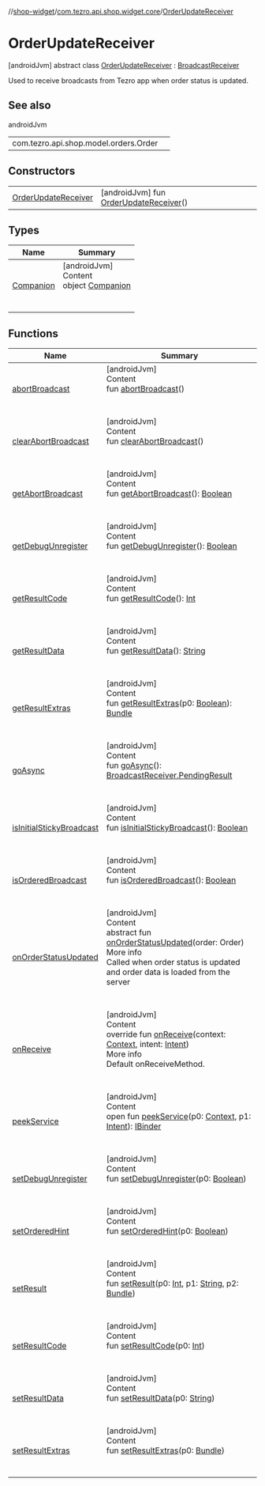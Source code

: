 //[shop-widget](../../../index.md)/[com.tezro.api.shop.widget.core](../index.md)/[OrderUpdateReceiver](index.md)



# OrderUpdateReceiver  
 [androidJvm] abstract class [OrderUpdateReceiver](index.md) : [BroadcastReceiver](https://developer.android.com/reference/kotlin/android/content/BroadcastReceiver.html)

Used to receive broadcasts from Tezro app when order status is updated.

   


## See also  
  
androidJvm  
  
| | |
|---|---|
| <a name="com.tezro.api.shop.widget.core/OrderUpdateReceiver///PointingToDeclaration/"></a>com.tezro.api.shop.model.orders.Order| <a name="com.tezro.api.shop.widget.core/OrderUpdateReceiver///PointingToDeclaration/"></a>|
  


## Constructors  
  
| | |
|---|---|
| <a name="com.tezro.api.shop.widget.core/OrderUpdateReceiver/OrderUpdateReceiver/#/PointingToDeclaration/"></a>[OrderUpdateReceiver](-order-update-receiver.md)| <a name="com.tezro.api.shop.widget.core/OrderUpdateReceiver/OrderUpdateReceiver/#/PointingToDeclaration/"></a> [androidJvm] fun [OrderUpdateReceiver](-order-update-receiver.md)()   <br>|


## Types  
  
|  Name |  Summary | 
|---|---|
| <a name="com.tezro.api.shop.widget.core/OrderUpdateReceiver.Companion///PointingToDeclaration/"></a>[Companion](-companion/index.md)| <a name="com.tezro.api.shop.widget.core/OrderUpdateReceiver.Companion///PointingToDeclaration/"></a>[androidJvm]  <br>Content  <br>object [Companion](-companion/index.md)  <br><br><br>|


## Functions  
  
|  Name |  Summary | 
|---|---|
| <a name="android.content/BroadcastReceiver/abortBroadcast/#/PointingToDeclaration/"></a>[abortBroadcast](index.md#-1578158536%2FFunctions%2F1059919394)| <a name="android.content/BroadcastReceiver/abortBroadcast/#/PointingToDeclaration/"></a>[androidJvm]  <br>Content  <br>fun [abortBroadcast](index.md#-1578158536%2FFunctions%2F1059919394)()  <br><br><br>|
| <a name="android.content/BroadcastReceiver/clearAbortBroadcast/#/PointingToDeclaration/"></a>[clearAbortBroadcast](index.md#-547655405%2FFunctions%2F1059919394)| <a name="android.content/BroadcastReceiver/clearAbortBroadcast/#/PointingToDeclaration/"></a>[androidJvm]  <br>Content  <br>fun [clearAbortBroadcast](index.md#-547655405%2FFunctions%2F1059919394)()  <br><br><br>|
| <a name="android.content/BroadcastReceiver/getAbortBroadcast/#/PointingToDeclaration/"></a>[getAbortBroadcast](index.md#1852574954%2FFunctions%2F1059919394)| <a name="android.content/BroadcastReceiver/getAbortBroadcast/#/PointingToDeclaration/"></a>[androidJvm]  <br>Content  <br>fun [getAbortBroadcast](index.md#1852574954%2FFunctions%2F1059919394)(): [Boolean](https://kotlinlang.org/api/latest/jvm/stdlib/kotlin/-boolean/index.html)  <br><br><br>|
| <a name="android.content/BroadcastReceiver/getDebugUnregister/#/PointingToDeclaration/"></a>[getDebugUnregister](index.md#-2066178064%2FFunctions%2F1059919394)| <a name="android.content/BroadcastReceiver/getDebugUnregister/#/PointingToDeclaration/"></a>[androidJvm]  <br>Content  <br>fun [getDebugUnregister](index.md#-2066178064%2FFunctions%2F1059919394)(): [Boolean](https://kotlinlang.org/api/latest/jvm/stdlib/kotlin/-boolean/index.html)  <br><br><br>|
| <a name="android.content/BroadcastReceiver/getResultCode/#/PointingToDeclaration/"></a>[getResultCode](index.md#-1855658543%2FFunctions%2F1059919394)| <a name="android.content/BroadcastReceiver/getResultCode/#/PointingToDeclaration/"></a>[androidJvm]  <br>Content  <br>fun [getResultCode](index.md#-1855658543%2FFunctions%2F1059919394)(): [Int](https://kotlinlang.org/api/latest/jvm/stdlib/kotlin/-int/index.html)  <br><br><br>|
| <a name="android.content/BroadcastReceiver/getResultData/#/PointingToDeclaration/"></a>[getResultData](index.md#485630644%2FFunctions%2F1059919394)| <a name="android.content/BroadcastReceiver/getResultData/#/PointingToDeclaration/"></a>[androidJvm]  <br>Content  <br>fun [getResultData](index.md#485630644%2FFunctions%2F1059919394)(): [String](https://kotlinlang.org/api/latest/jvm/stdlib/kotlin/-string/index.html)  <br><br><br>|
| <a name="android.content/BroadcastReceiver/getResultExtras/#kotlin.Boolean/PointingToDeclaration/"></a>[getResultExtras](index.md#1243983328%2FFunctions%2F1059919394)| <a name="android.content/BroadcastReceiver/getResultExtras/#kotlin.Boolean/PointingToDeclaration/"></a>[androidJvm]  <br>Content  <br>fun [getResultExtras](index.md#1243983328%2FFunctions%2F1059919394)(p0: [Boolean](https://kotlinlang.org/api/latest/jvm/stdlib/kotlin/-boolean/index.html)): [Bundle](https://developer.android.com/reference/kotlin/android/os/Bundle.html)  <br><br><br>|
| <a name="android.content/BroadcastReceiver/goAsync/#/PointingToDeclaration/"></a>[goAsync](index.md#478464125%2FFunctions%2F1059919394)| <a name="android.content/BroadcastReceiver/goAsync/#/PointingToDeclaration/"></a>[androidJvm]  <br>Content  <br>fun [goAsync](index.md#478464125%2FFunctions%2F1059919394)(): [BroadcastReceiver.PendingResult](https://developer.android.com/reference/kotlin/android/content/BroadcastReceiver.PendingResult.html)  <br><br><br>|
| <a name="android.content/BroadcastReceiver/isInitialStickyBroadcast/#/PointingToDeclaration/"></a>[isInitialStickyBroadcast](index.md#-448034677%2FFunctions%2F1059919394)| <a name="android.content/BroadcastReceiver/isInitialStickyBroadcast/#/PointingToDeclaration/"></a>[androidJvm]  <br>Content  <br>fun [isInitialStickyBroadcast](index.md#-448034677%2FFunctions%2F1059919394)(): [Boolean](https://kotlinlang.org/api/latest/jvm/stdlib/kotlin/-boolean/index.html)  <br><br><br>|
| <a name="android.content/BroadcastReceiver/isOrderedBroadcast/#/PointingToDeclaration/"></a>[isOrderedBroadcast](index.md#1250697259%2FFunctions%2F1059919394)| <a name="android.content/BroadcastReceiver/isOrderedBroadcast/#/PointingToDeclaration/"></a>[androidJvm]  <br>Content  <br>fun [isOrderedBroadcast](index.md#1250697259%2FFunctions%2F1059919394)(): [Boolean](https://kotlinlang.org/api/latest/jvm/stdlib/kotlin/-boolean/index.html)  <br><br><br>|
| <a name="com.tezro.api.shop.widget.core/OrderUpdateReceiver/onOrderStatusUpdated/#com.tezro.api.shop.model.orders.Order/PointingToDeclaration/"></a>[onOrderStatusUpdated](on-order-status-updated.md)| <a name="com.tezro.api.shop.widget.core/OrderUpdateReceiver/onOrderStatusUpdated/#com.tezro.api.shop.model.orders.Order/PointingToDeclaration/"></a>[androidJvm]  <br>Content  <br>abstract fun [onOrderStatusUpdated](on-order-status-updated.md)(order: Order)  <br>More info  <br>Called when order status is updated and order data is loaded from the server  <br><br><br>|
| <a name="com.tezro.api.shop.widget.core/OrderUpdateReceiver/onReceive/#android.content.Context#android.content.Intent/PointingToDeclaration/"></a>[onReceive](on-receive.md)| <a name="com.tezro.api.shop.widget.core/OrderUpdateReceiver/onReceive/#android.content.Context#android.content.Intent/PointingToDeclaration/"></a>[androidJvm]  <br>Content  <br>override fun [onReceive](on-receive.md)(context: [Context](https://developer.android.com/reference/kotlin/android/content/Context.html), intent: [Intent](https://developer.android.com/reference/kotlin/android/content/Intent.html))  <br>More info  <br>Default onReceiveMethod.  <br><br><br>|
| <a name="android.content/BroadcastReceiver/peekService/#android.content.Context#android.content.Intent/PointingToDeclaration/"></a>[peekService](index.md#-1162131393%2FFunctions%2F1059919394)| <a name="android.content/BroadcastReceiver/peekService/#android.content.Context#android.content.Intent/PointingToDeclaration/"></a>[androidJvm]  <br>Content  <br>open fun [peekService](index.md#-1162131393%2FFunctions%2F1059919394)(p0: [Context](https://developer.android.com/reference/kotlin/android/content/Context.html), p1: [Intent](https://developer.android.com/reference/kotlin/android/content/Intent.html)): [IBinder](https://developer.android.com/reference/kotlin/android/os/IBinder.html)  <br><br><br>|
| <a name="android.content/BroadcastReceiver/setDebugUnregister/#kotlin.Boolean/PointingToDeclaration/"></a>[setDebugUnregister](index.md#375803713%2FFunctions%2F1059919394)| <a name="android.content/BroadcastReceiver/setDebugUnregister/#kotlin.Boolean/PointingToDeclaration/"></a>[androidJvm]  <br>Content  <br>fun [setDebugUnregister](index.md#375803713%2FFunctions%2F1059919394)(p0: [Boolean](https://kotlinlang.org/api/latest/jvm/stdlib/kotlin/-boolean/index.html))  <br><br><br>|
| <a name="android.content/BroadcastReceiver/setOrderedHint/#kotlin.Boolean/PointingToDeclaration/"></a>[setOrderedHint](index.md#48379132%2FFunctions%2F1059919394)| <a name="android.content/BroadcastReceiver/setOrderedHint/#kotlin.Boolean/PointingToDeclaration/"></a>[androidJvm]  <br>Content  <br>fun [setOrderedHint](index.md#48379132%2FFunctions%2F1059919394)(p0: [Boolean](https://kotlinlang.org/api/latest/jvm/stdlib/kotlin/-boolean/index.html))  <br><br><br>|
| <a name="android.content/BroadcastReceiver/setResult/#kotlin.Int#kotlin.String#android.os.Bundle/PointingToDeclaration/"></a>[setResult](index.md#455010187%2FFunctions%2F1059919394)| <a name="android.content/BroadcastReceiver/setResult/#kotlin.Int#kotlin.String#android.os.Bundle/PointingToDeclaration/"></a>[androidJvm]  <br>Content  <br>fun [setResult](index.md#455010187%2FFunctions%2F1059919394)(p0: [Int](https://kotlinlang.org/api/latest/jvm/stdlib/kotlin/-int/index.html), p1: [String](https://kotlinlang.org/api/latest/jvm/stdlib/kotlin/-string/index.html), p2: [Bundle](https://developer.android.com/reference/kotlin/android/os/Bundle.html))  <br><br><br>|
| <a name="android.content/BroadcastReceiver/setResultCode/#kotlin.Int/PointingToDeclaration/"></a>[setResultCode](index.md#-1146739549%2FFunctions%2F1059919394)| <a name="android.content/BroadcastReceiver/setResultCode/#kotlin.Int/PointingToDeclaration/"></a>[androidJvm]  <br>Content  <br>fun [setResultCode](index.md#-1146739549%2FFunctions%2F1059919394)(p0: [Int](https://kotlinlang.org/api/latest/jvm/stdlib/kotlin/-int/index.html))  <br><br><br>|
| <a name="android.content/BroadcastReceiver/setResultData/#kotlin.String/PointingToDeclaration/"></a>[setResultData](index.md#44586972%2FFunctions%2F1059919394)| <a name="android.content/BroadcastReceiver/setResultData/#kotlin.String/PointingToDeclaration/"></a>[androidJvm]  <br>Content  <br>fun [setResultData](index.md#44586972%2FFunctions%2F1059919394)(p0: [String](https://kotlinlang.org/api/latest/jvm/stdlib/kotlin/-string/index.html))  <br><br><br>|
| <a name="android.content/BroadcastReceiver/setResultExtras/#android.os.Bundle/PointingToDeclaration/"></a>[setResultExtras](index.md#1065610694%2FFunctions%2F1059919394)| <a name="android.content/BroadcastReceiver/setResultExtras/#android.os.Bundle/PointingToDeclaration/"></a>[androidJvm]  <br>Content  <br>fun [setResultExtras](index.md#1065610694%2FFunctions%2F1059919394)(p0: [Bundle](https://developer.android.com/reference/kotlin/android/os/Bundle.html))  <br><br><br>|

